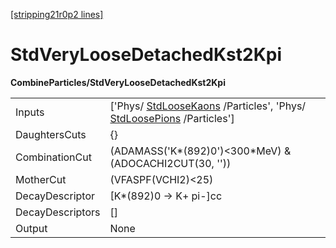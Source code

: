 [[stripping21r0p2 lines]](./stripping21r0p2-index)

# StdVeryLooseDetachedKst2Kpi

**CombineParticles/StdVeryLooseDetachedKst2Kpi**

|                  |                                                                                                                                              |
|------------------|----------------------------------------------------------------------------------------------------------------------------------------------|
| Inputs           | ['Phys/ [StdLooseKaons](./stripping21r0p2-stdloosekaons) /Particles', 'Phys/ [StdLoosePions](./stripping21r0p2-stdloosepions) /Particles'] |
| DaughtersCuts    | {}                                                                                                                                           |
| CombinationCut   | (ADAMASS('K\*(892)0')\<300\*MeV) & (ADOCACHI2CUT(30, ''))                                                                                    |
| MotherCut        | (VFASPF(VCHI2)\<25)                                                                                                                          |
| DecayDescriptor  | [K\*(892)0 -\> K+ pi-]cc                                                                                                                   |
| DecayDescriptors | []                                                                                                                                         |
| Output           | None                                                                                                                                         |
